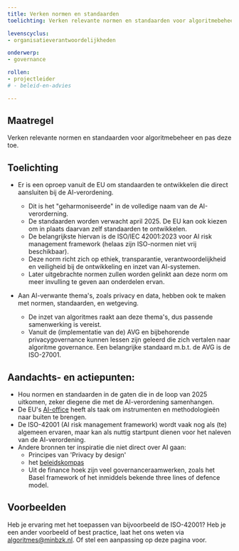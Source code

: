 ```yaml
---
title: Verken normen en standaarden 
toelichting: Verken relevante normen en standaarden voor algoritmebeheer en pas deze toe.

levenscyclus:
- organisatieverantwoordelijkheden

onderwerp:
- governance

rollen:
- projectleider
# - beleid-en-advies

---
```


<!-- tags -->

## Maatregel

Verken relevante normen en standaarden voor algoritmebeheer en pas deze toe.

## Toelichting

* Er is een oproep vanuit de EU om standaarden te ontwikkelen die direct aansluiten bij de AI-verordening. 
  * Dit is het "geharmoniseerde" in de volledige naam van de AI-verorderning.
  * De standaarden worden verwacht april 2025. De EU kan ook kiezen om in plaats daarvan zelf standaarden te ontwikkelen.
  * De belangrijkste hiervan is de ISO/IEC 42001:2023 voor AI risk management framework (helaas zijn ISO-normen niet vrij beschikbaar).
   * Deze norm richt zich op ethiek, transparantie, verantwoordelijkheid en veiligheid bij de ontwikkeling en inzet van AI-systemen.
   * Later uitgebrachte normen zullen worden gelinkt aan deze norm om meer invulling te geven aan onderdelen ervan.

* Aan AI-verwante thema's, zoals privacy en data, hebben ook te maken met normen, standaarden, en wetgeving. 
  * De inzet van algoritmes raakt aan deze thema's, dus passende samenwerking is vereist.
  * Vanuit de (implementatie van de) AVG en bijbehorende privacygovernance kunnen lessen zijn geleerd die zich vertalen naar algoritme governance. Een belangrijke standaard m.b.t. de AVG is de ISO-27001.
 
## Aandachts- en actiepunten:
* Hou normen en standaarden in de gaten die in de loop van 2025 uitkomen, zeker diegene die met de AI-verordening samenhangen.
* De EU's [AI-office](https://digital-strategy.ec.europa.eu/en/policies/ai-office) heeft als taak om instrumenten en methodologieën naar buiten te brengen.
* De ISO-42001 (AI risk management framework) wordt vaak nog als (te) algemeen ervaren, maar kan als nuttig startpunt dienen voor het naleven van de AI-verordening.
* Andere bronnen ter inspiratie die niet direct over AI gaan:
  * Principes van 'Privacy by design'
  * het [beleidskompas](https://www.kcbr.nl/beleid-en-regelgeving-ontwikkelen/beleidskompas)
  * Uit de finance hoek zijn veel governanceraamwerken, zoals het Basel framework of het inmiddels bekende three lines of defence model.

## Voorbeelden

Heb je ervaring met het toepassen van bijvoorbeeld de ISO-42001? Heb je een ander voorbeeld of best practice, laat het ons weten via algoritmes@minbzk.nl. Of stel een aanpassing op deze pagina voor.


